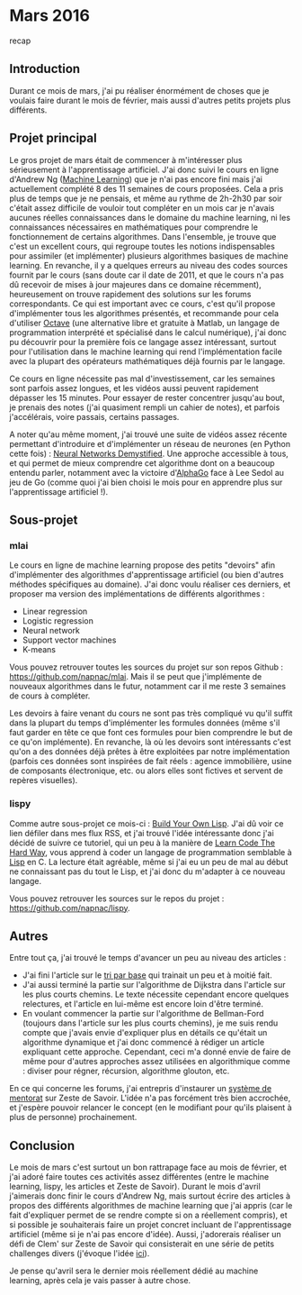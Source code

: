 Mars 2016
=========
recap

## Introduction

Durant ce mois de mars, j'ai pu réaliser énormément de choses que je voulais faire durant le mois de février, mais aussi d'autres petits projets plus différents.

## Projet principal

Le gros projet de mars était de commencer à m'intéresser plus sérieusement à l'apprentissage artificiel. J'ai donc suivi le cours en ligne d'Andrew Ng ([Machine Learning](https://www.coursera.org/learn/machine-learning)) que je n'ai pas encore fini mais j'ai actuellement complété 8 des 11 semaines de cours proposées. Cela a pris plus de temps que je ne pensais, et même au rythme de 2h-2h30 par soir c'était assez difficile de vouloir tout compléter en un mois car je n'avais aucunes réelles connaissances dans le domaine du machine learning, ni les connaissances nécessaires en mathématiques pour comprendre le fonctionnement de certains algorithmes. Dans l'ensemble, je trouve que c'est un excellent cours, qui regroupe toutes les notions indispensables pour assimiler (et implémenter) plusieurs algorithmes basiques de machine learning. En revanche, il y a quelques erreurs au niveau des codes sources fournit par le cours (sans doute car il date de 2011, et que le cours n'a pas dû recevoir de mises à jour majeures dans ce domaine récemment), heureusement on trouve rapidement des solutions sur les forums correspondants. Ce qui est important avec ce cours, c'est qu'il propose d'implémenter tous les algorithmes présentés, et recommande pour cela d'utiliser [Octave](https://gnu.org/software/octave/) (une alternative libre et gratuite à Matlab, un langage de programmation interprété et spécialisé dans le calcul numérique), j'ai donc pu découvrir pour la première fois ce langage assez intéressant, surtout pour l'utilisation dans le machine learning qui rend l'implémentation facile avec la plupart des opérateurs mathématiques déjà fournis par le langage.

Ce cours en ligne nécessite pas mal d'investissement, car les semaines sont parfois assez longues, et les vidéos aussi peuvent rapidement dépasser les 15 minutes. Pour essayer de rester concentrer jusqu'au bout, je prenais des notes (j'ai quasiment rempli un cahier de notes), et parfois j'accélérais, voire passais, certains passages.

A noter qu'au même moment, j'ai trouvé une suite de vidéos assez récente permettant d'introduire et d'implémenter un réseau de neurones (en Python cette fois) : [Neural Networks Demystified](http://lumiverse.io/series/neural-networks-demystified). Une approche accessible à tous, et qui permet de mieux comprendre cet algorithme dont on a beaucoup entendu parler, notamment avec la victoire d'[AlphaGo](https://en.wikipedia.org/wiki/AlphaGo) face à Lee Sedol au jeu de Go (comme quoi j'ai bien choisi le mois pour en apprendre plus sur l'apprentissage artificiel !).

## Sous-projet

### mlai

Le cours en ligne de machine learning propose des petits "devoirs" afin d'implémenter des algorithmes d'apprentissage artificiel (ou bien d'autres méthodes spécifiques au domaine). J'ai donc voulu réaliser ces derniers, et proposer ma version des implémentations de différents algorithmes :

- Linear regression
- Logistic regression
- Neural network
- Support vector machines
- K-means

Vous pouvez retrouver toutes les sources du projet sur son repos Github : <https://github.com/napnac/mlai>. Mais il se peut que j'implémente de nouveaux algorithmes dans le futur, notamment car il me reste 3 semaines de cours à compléter.

Les devoirs à faire venant du cours ne sont pas très compliqué vu qu'il suffit dans la plupart du temps d'implémenter les formules données (même s'il faut garder en tête ce que font ces formules pour bien comprendre le but de ce qu'on implémente). En revanche, là où les devoirs sont intéressants c'est qu'on a des données déjà prêtes à être exploitées par notre implémentation (parfois ces données sont inspirées de fait réels : agence immobilière, usine de composants électronique, etc. ou alors elles sont fictives et servent de repères visuelles).

### lispy

Comme autre sous-projet ce mois-ci : [Build Your Own Lisp](http://www.buildyourownlisp.com/). J'ai dû voir ce lien défiler dans mes flux RSS, et j'ai trouvé l'idée intéressante donc j'ai décidé de suivre ce tutoriel, qui un peu à la manière de [Learn Code The Hard Way](http://learncodethehardway.org/), vous apprend à coder un langage de programmation semblable à [Lisp](https://en.wikipedia.org/wiki/Lisp_%28programming_language%29) en C. La lecture était agréable, même si j'ai eu un peu de mal au début ne connaissant pas du tout le Lisp, et j'ai donc du m'adapter à ce nouveau langage.

Vous pouvez retrouver les sources sur le repos du projet : <https://github.com/napnac/lispy>.

## Autres

Entre tout ça, j'ai trouvé le temps d'avancer un peu au niveau des articles :

- J'ai fini l'article sur le [tri par base](/algo/tri/tri_base.html) qui trainait un peu et à moitié fait.
- J'ai aussi terminé la partie sur l'algorithme de Dijkstra dans l'article sur les plus courts chemins. Le texte nécessite cependant encore quelques relectures, et l'article en lui-même est encore loin d'être terminé.
- En voulant commencer la partie sur l'algorithme de Bellman-Ford (toujours dans l'article sur les plus courts chemins), je me suis rendu compte que j'avais envie d'expliquer plus en détails ce qu'était un algorithme dynamique et j'ai donc commencé à rédiger un article expliquant cette approche. Cependant, ceci m'a donné envie de faire de même pour d'autres approches assez utilisées en algorithmique comme : diviser pour régner, récursion, algorithme glouton, etc.

En ce qui concerne les forums, j'ai entrepris d'instaurer un [système de mentorat](https://zestedesavoir.com/forums/sujet/5663/un-systeme-de-mentorat/) sur Zeste de Savoir. L'idée n'a pas forcément très bien accrochée, et j'espère pouvoir relancer le concept (en le modifiant pour qu'ils plaisent à plus de personne) prochainement. 

## Conclusion

Le mois de mars c'est surtout un bon rattrapage face au mois de février, et j'ai adoré faire toutes ces activités assez différentes (entre le machine learning, lispy, les articles et Zeste de Savoir). Durant le mois d'avril j'aimerais donc finir le cours d'Andrew Ng, mais surtout écrire des articles à propos des différents algorithmes de machine learning que j'ai appris (car le fait d'expliquer permet de se rendre compte si on a réellement compris), et si possible je souhaiterais faire un projet concret incluant de l'apprentissage artificiel (même si je n'ai pas encore d'idée). Aussi, j'adorerais réaliser un défi de Clem' sur Zeste de Savoir qui consisterait en une série de petits challenges divers (j'évoque l'idée [ici](https://zestedesavoir.com/forums/sujet/3813/les-defis-de-clem/?page=11#p102365)).

Je pense qu'avril sera le dernier mois réellement dédié au machine learning, après cela je vais passer à autre chose.
